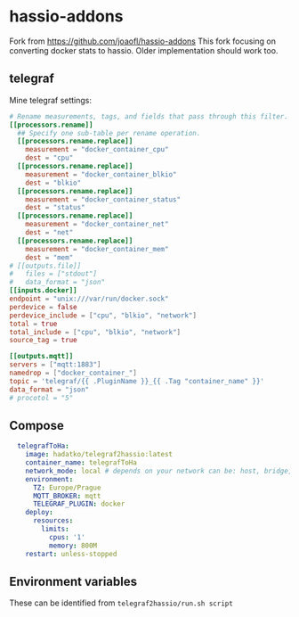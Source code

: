 # hassio-addons

Fork from https://github.com/joaofl/hassio-addons
This fork focusing on converting docker stats to hassio. Older implementation should work too.

## telegraf

Mine telegraf settings:

```conf
# Rename measurements, tags, and fields that pass through this filter.
[[processors.rename]]
  ## Specify one sub-table per rename operation.
  [[processors.rename.replace]]
    measurement = "docker_container_cpu"
    dest = "cpu"
  [[processors.rename.replace]]
    measurement = "docker_container_blkio"
    dest = "blkio"
  [[processors.rename.replace]]
    measurement = "docker_container_status"
    dest = "status"
  [[processors.rename.replace]]
    measurement = "docker_container_net"
    dest = "net"
  [[processors.rename.replace]]
    measurement = "docker_container_mem"
    dest = "mem"
# [[outputs.file]]
#   files = ["stdout"]
#   data_format = "json"
[[inputs.docker]]
endpoint = "unix:///var/run/docker.sock"
perdevice = false
perdevice_include = ["cpu", "blkio", "network"]
total = true
total_include = ["cpu", "blkio", "network"]
source_tag = true

[[outputs.mqtt]]
servers = ["mqtt:1883"]
namedrop = ["docker_container_"]
topic = 'telegraf/{{ .PluginName }}_{{ .Tag "container_name" }}'
data_format = "json"
# procotol = "5"
```

## Compose

```yml
  telegrafToHa:
    image: hadatko/telegraf2hassio:latest
    container_name: telegrafToHa
    network_mode: local # depends on your network can be: host, bridge, ... somewhere where telegraf and homeassistant is present
    environment:
      TZ: Europe/Prague
      MQTT_BROKER: mqtt
      TELEGRAF_PLUGIN: docker
    deploy:
      resources:
        limits:
          cpus: '1'
          memory: 800M
    restart: unless-stopped
```

## Environment variables

These can be identified from `telegraf2hassio/run.sh script`
